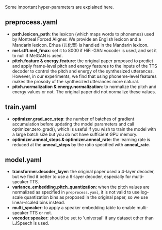 Some important hyper-parameters are explained here.

## preprocess.yaml
- **path.lexicon_path**: the lexicon (which maps words to phonemes) used by Montreal Forced Aligner. 
  We provide an English lexicon and a Mandarin lexicon. 
  Erhua (ㄦ化音) is handled in the Mandarin lexicon.
- **mel.stft.mel_fmax**: set it to 8000 if HiFi-GAN vocoder is used, and set it to null if MelGAN is used.
- **pitch.feature & energy.feature**: the original paper proposed to predict and apply frame-level pitch and energy features to the inputs of the TTS decoder to control the pitch and energy of the synthesized utterances. 
  However, in our experiments, we find that using phoneme-level features makes the prosody of the synthesized utterances more natural.
- **pitch.normalization & energy.normalization**: to normalize the pitch and energy values or not. 
  The original paper did not normalize these values.

## train.yaml
- **optimizer.grad_acc_step**: the number of batches of gradient accumulation before updating the model parameters and call optimizer.zero_grad(), which is useful if you wish to train the model with a large batch size but you do not have sufficient GPU memory.
- **optimizer.anneal_steps & optimizer.anneal_rate**: the learning rate is reduced at the **anneal_steps** by the ratio specified with **anneal_rate**.

## model.yaml
- **transformer.decoder_layer**: the original paper used a 4-layer decoder, but we find it better to use a 6-layer decoder, especially for multi-speaker TTS.
- **variance_embedding.pitch_quantization**: when the pitch values are normalized as specified in ``preprocess.yaml``, it is not valid to use log-scale quantization bins as proposed in the original paper, so we use linear-scaled bins instead. 
- **multi_speaker**: to apply a speaker embedding table to enable multi-speaker TTS or not.
- **vocoder.speaker**: should be set to 'universal' if any dataset other than LJSpeech is used.
